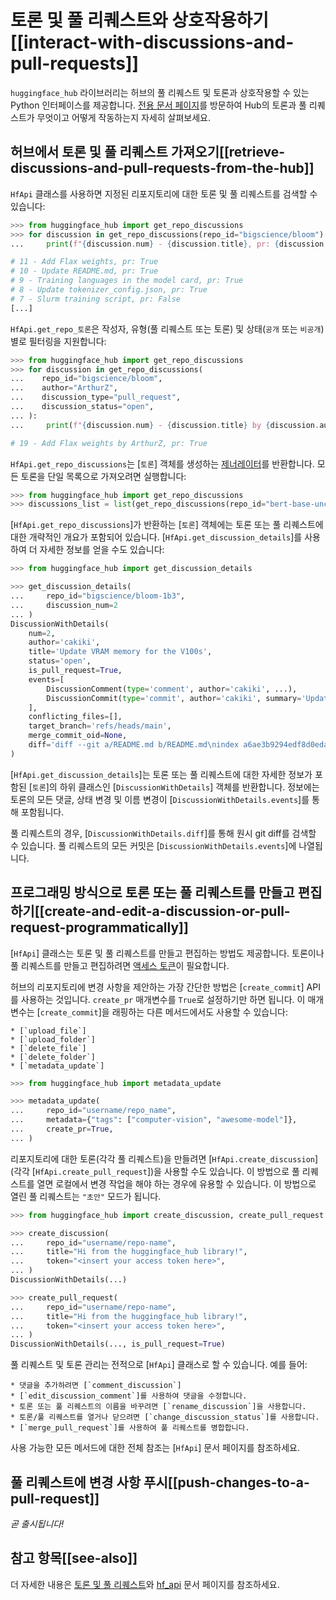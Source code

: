 <!--⚠️ Note that this file is in Markdown but contain specific syntax for our doc-builder (similar to MDX) that may not be
rendered properly in your Markdown viewer.
-->

# 토론 및 풀 리퀘스트와 상호작용하기[[interact-with-discussions-and-pull-requests]]

`huggingface_hub` 라이브러리는 허브의 풀 리퀘스트 및 토론과 상호작용할 수 있는 Python 인터페이스를 제공합니다.
[전용 문서 페이지](https://huggingface.co/docs/hub/repositories-pull-requests-discussions)를 방문하여 Hub의 토론과 풀 리퀘스트가 무엇이고 어떻게 작동하는지 자세히 살펴보세요.

## 허브에서 토론 및 풀 리퀘스트 가져오기[[retrieve-discussions-and-pull-requests-from-the-hub]]

`HfApi` 클래스를 사용하면 지정된 리포지토리에 대한 토론 및 풀 리퀘스트를 검색할 수 있습니다:

```python
>>> from huggingface_hub import get_repo_discussions
>>> for discussion in get_repo_discussions(repo_id="bigscience/bloom"):
...     print(f"{discussion.num} - {discussion.title}, pr: {discussion.is_pull_request}")

# 11 - Add Flax weights, pr: True
# 10 - Update README.md, pr: True
# 9 - Training languages in the model card, pr: True
# 8 - Update tokenizer_config.json, pr: True
# 7 - Slurm training script, pr: False
[...]
```

`HfApi.get_repo_토론`은 작성자, 유형(풀 리퀘스트 또는 토론) 및 상태(`공개` 또는 `비공개`)별로 필터링을 지원합니다:

```python
>>> from huggingface_hub import get_repo_discussions
>>> for discussion in get_repo_discussions(
...    repo_id="bigscience/bloom",
...    author="ArthurZ",
...    discussion_type="pull_request",
...    discussion_status="open",
... ):
...     print(f"{discussion.num} - {discussion.title} by {discussion.author}, pr: {discussion.is_pull_request}")

# 19 - Add Flax weights by ArthurZ, pr: True
```

`HfApi.get_repo_discussions`는 [`토론`] 객체를 생성하는 [제너레이터](https://docs.python.org/3.7/howto/functional.html#generators)를 반환합니다. 모든 토론을 단일 목록으로 가져오려면 실행합니다:

```python
>>> from huggingface_hub import get_repo_discussions
>>> discussions_list = list(get_repo_discussions(repo_id="bert-base-uncased"))
```

[`HfApi.get_repo_discussions`]가 반환하는 [`토론`] 객체에는 토론 또는 풀 리퀘스트에 대한 개략적인 개요가 포함되어 있습니다. [`HfApi.get_discussion_details`]를 사용하여 더 자세한 정보를 얻을 수도 있습니다:

```python
>>> from huggingface_hub import get_discussion_details

>>> get_discussion_details(
...     repo_id="bigscience/bloom-1b3",
...     discussion_num=2
... )
DiscussionWithDetails(
    num=2,
    author='cakiki',
    title='Update VRAM memory for the V100s',
    status='open',
    is_pull_request=True,
    events=[
        DiscussionComment(type='comment', author='cakiki', ...),
        DiscussionCommit(type='commit', author='cakiki', summary='Update VRAM memory for the V100s', oid='1256f9d9a33fa8887e1c1bf0e09b4713da96773a', ...),
    ],
    conflicting_files=[],
    target_branch='refs/heads/main',
    merge_commit_oid=None,
    diff='diff --git a/README.md b/README.md\nindex a6ae3b9294edf8d0eda0d67c7780a10241242a7e..3a1814f212bc3f0d3cc8f74bdbd316de4ae7b9e3 100644\n--- a/README.md\n+++ b/README.md\n@@ -132,7 +132,7 [...]',
)
```

[`HfApi.get_discussion_details`]는 토론 또는 풀 리퀘스트에 대한 자세한 정보가 포함된 [`토론`]의 하위 클래스인 [`DiscussionWithDetails`] 객체를 반환합니다. 정보에는 토론의 모든 댓글, 상태 변경 및 이름 변경이 [`DiscussionWithDetails.events`]를 통해 포함됩니다.

풀 리퀘스트의 경우, [`DiscussionWithDetails.diff`]를 통해 원시 git diff를 검색할 수 있습니다. 풀 리퀘스트의 모든 커밋은 [`DiscussionWithDetails.events`]에 나열됩니다.


## 프로그래밍 방식으로 토론 또는 풀 리퀘스트를 만들고 편집하기[[create-and-edit-a-discussion-or-pull-request-programmatically]]

[`HfApi`] 클래스는 토론 및 풀 리퀘스트를 만들고 편집하는 방법도 제공합니다.
토론이나 풀 리퀘스트를 만들고 편집하려면 [액세스 토큰](https://huggingface.co/docs/hub/security-tokens)이 필요합니다.

허브의 리포지토리에 변경 사항을 제안하는 가장 간단한 방법은 [`create_commit`] API를 사용하는 것입니다. `create_pr` 매개변수를 `True`로 설정하기만 하면 됩니다. 이 매개변수는 [`create_commit`]을 래핑하는 다른 메서드에서도 사용할 수 있습니다:

    * [`upload_file`]
    * [`upload_folder`]
    * [`delete_file`]
    * [`delete_folder`]
    * [`metadata_update`]

```python
>>> from huggingface_hub import metadata_update

>>> metadata_update(
...     repo_id="username/repo_name",
...     metadata={"tags": ["computer-vision", "awesome-model"]},
...     create_pr=True,
... )
```

리포지토리에 대한 토론(각각 풀 리퀘스트)을 만들려면 [`HfApi.create_discussion`](각각 [`HfApi.create_pull_request`])을 사용할 수도 있습니다.
이 방법으로 풀 리퀘스트를 열면 로컬에서 변경 작업을 해야 하는 경우에 유용할 수 있습니다. 이 방법으로 열린 풀 리퀘스트는 `"초안"` 모드가 됩니다.

```python
>>> from huggingface_hub import create_discussion, create_pull_request

>>> create_discussion(
...     repo_id="username/repo-name",
...     title="Hi from the huggingface_hub library!",
...     token="<insert your access token here>",
... )
DiscussionWithDetails(...)

>>> create_pull_request(
...     repo_id="username/repo-name",
...     title="Hi from the huggingface_hub library!",
...     token="<insert your access token here>",
... )
DiscussionWithDetails(..., is_pull_request=True)
```

풀 리퀘스트 및 토론 관리는 전적으로 [`HfApi`] 클래스로 할 수 있습니다. 예를 들어:

    * 댓글을 추가하려면 [`comment_discussion`]
    * [`edit_discussion_comment`]를 사용하여 댓글을 수정합니다.
    * 토론 또는 풀 리퀘스트의 이름을 바꾸려면 [`rename_discussion`]을 사용합니다.
    * 토론/풀 리퀘스트를 열거나 닫으려면 [`change_discussion_status`]를 사용합니다.
    * [`merge_pull_request`]를 사용하여 풀 리퀘스트를 병합합니다.


사용 가능한 모든 메서드에 대한 전체 참조는 [`HfApi`] 문서 페이지를 참조하세요.

## 풀 리퀘스트에 변경 사항 푸시[[push-changes-to-a-pull-request]]

*곧 출시됩니다!*

## 참고 항목[[see-also]]

더 자세한 내용은 [토론 및 풀 리퀘스트](../package_reference/community)와 [hf_api](../package_reference/hf_api) 문서 페이지를 참조하세요.
